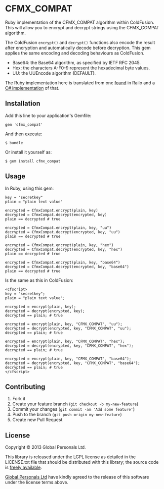 # CFMX_COMPAT

Ruby implementation of the CFMX_COMPAT algorithm within ColdFusion. This will allow you to encrypt and decrypt strings using the CFMX_COMPAT algorithm.

The ColdFusion `encrypt()` and `decrypt()` functions also encode the result after encryption and automatically decode before decryption. This gem applies the same encoding and decoding behaviours as ColdFusion.

- Base64: the Base64 algorithm, as specified by IETF RFC 2045.
- Hex: the characters A-F0-9 represent the hexadecimal byte values.
- UU: the UUEncode algorithm (DEFAULT).

The Ruby implementation here is translated from one [found](https://github.com/getrailo/railo/blob/f0da69a7ad62fe760e40d9cd880bdecfd38a51d7/railo-java/railo-core/src/railo/runtime/crypt/CFMXCompat.java) in Railo and a [C# implementation](http://stackoverflow.com/a/4627069) of that.

## Installation

Add this line to your application's Gemfile:

    gem 'cfmx_compat'

And then execute:

    $ bundle

Or install it yourself as:

    $ gem install cfmx_compat

## Usage

In Ruby, using this gem:

```
key = "secretkey"
plain = "plain text value"

encrypted = CfmxCompat.encrypt(plain, key)
decrypted = CfmxCompat.decrypt(encrypted, key)
plain == decrypted # true

encrypted = CfmxCompat.encrypt(plain, key, "uu")
decrypted = CfmxCompat.decrypt(encrypted, key, "uu")
plain == decrypted # true

encrypted = CfmxCompat.encrypt(plain, key, "hex")
decrypted = CfmxCompat.decrypt(encrypted, key, "hex")
plain == decrypted # true

encrypted = CfmxCompat.encrypt(plain, key, "base64")
decrypted = CfmxCompat.decrypt(encrypted, key, "base64")
plain == decrypted # true
```

Is the same as this in ColdFusion:

```
<cfscript>
key = "secretkey";
plain = "plain text value";

encrypted = encrypt(plain, key);
decrypted = decrypt(encrypted, key);
decrypted == plain; # true

encrypted = encrypt(plain, key, "CFMX_COMPAT", "uu");
decrypted = decrypt(encrypted, key, "CFMX_COMPAT", "uu");
decrypted == plain; # true

encrypted = encrypt(plain, key, "CFMX_COMPAT", "hex");
decrypted = decrypt(encrypted, key, "CFMX_COMPAT", "hex");
decrypted == plain; # true

encrypted = encrypt(plain, key, "CFMX_COMPAT", "base64");
decrypted = decrypt(encrypted, key, "CFMX_COMPAT", "base64");
decrypted == plain; # true
</cfscript>
```

## Contributing

1. Fork it
2. Create your feature branch (`git checkout -b my-new-feature`)
3. Commit your changes (`git commit -am 'Add some feature'`)
4. Push to the branch (`git push origin my-new-feature`)
5. Create new Pull Request

## License

Copyright © 2013 Global Personals Ltd.

This library is released under the LGPL license as detailed in the LICENSE.txt file that should be distributed with this library; the source code is [freely available](http://github.com/globaldev/cfmx_compat).

[Global Personals Ltd](http://www.globalpersonals.co.uk/) have kindly agreed to the  release of this software under the license terms above.

